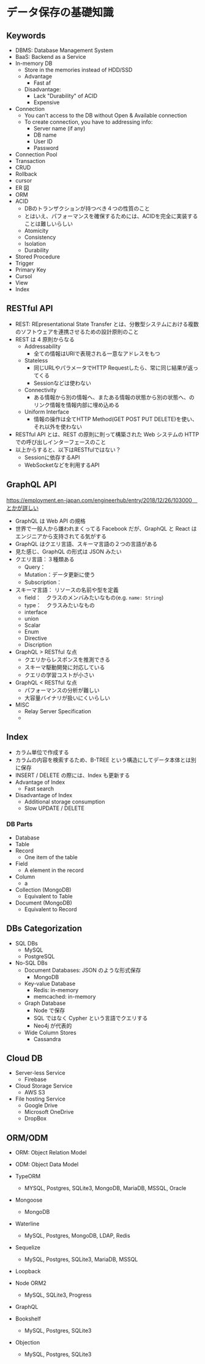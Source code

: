 # データ保存の基礎知識

## Keywords

- DBMS: Database Management System
- BaaS: Backend as a Service
- In-memory DB
  - Store in the memories instead of HDD/SSD
  - Advantage
    - Fast af
  - Disadvantage:
    - Lack "Durability" of ACID
    - Expensive
- Connection
  - You can't access to the DB without Open & Available connection
  - To create connection, you have to addressing info:
    - Server name (if any)
    - DB name
    - User ID
    - Password
- Connection Pool
- Transaction
- CRUD
- Rollback
- cursor
- ER 図
- ORM
- ACID
    - DBのトランザクションが持つべき４つの性質のこと
    - とはいえ、パフォーマンスを確保するためには、ACIDを完全に実装することは難しいらしい
    - Atomicity
    - Consistency
    - Isolation
    - Durability
- Stored Procedure
- Trigger
- Primary Key
- Cursol
- View
- Index

## RESTful API

- REST: REpresentational State Transfer とは、分散型システムにおける複数のソフトウェアを連携させるための設計原則のこと
- REST は 4 原則からなる
    - Addressability
        - 全ての情報はURIで表現される一意なアドレスをもつ
    - Stateless
        - 同じURLやパラメータでHTTP Requestしたら、常に同じ結果が返ってくる
        - Sessionなどは使わない
    - Connectivity
        - ある情報から別の情報へ、またある情報の状態から別の状態へ、のリンク情報を情報内部に埋め込める
    - Uniform Interface
        - 情報の操作は全てHTTP Method(GET POST PUT DELETE)を使い、それ以外を使わない
- RESTful API とは、REST の原則に則って構築された Web システムの HTTP での呼び出しインターフェースのこと
- 以上からすると、以下はRESTfulではない？
    - Sessionに依存するAPI
    - WebSocketなどを利用するAPI

## GraphQL API

https://employment.en-japan.com/engineerhub/entry/2018/12/26/103000　とかが詳しい

- GraphQL は Web API の規格
- 世界で一般人から嫌われまくってる Facebook だが、GraphQL と React はエンジニアから支持されてる気がする
- GraphQL はクエリ言語、スキーマ言語の２つの言語がある
- 見た感じ、GraphQL の形式は JSON みたい
- クエリ言語：３種類ある
  - Query：
  - Mutation：データ更新に使う
  - Subscription：
- スキーマ言語： リソースの名前や型を定義
  - field：　クラスのメンバみたいなもの(e.g. `name: String`)
  - type：　クラスみたいなもの
  - interface
  - union
  - Scalar
  - Enum
  - Directive
  - Discription
- GraphQL > RESTful な点
  - クエリからレスポンスを推測できる
  - スキーマ駆動開発に対応している
  - クエリの学習コストが小さい
- GraphQL < RESTful な点
  - パフォーマンスの分析が難しい
  - 大容量バイナリが扱いにくいらしい
- MISC
  - Relay Server Specification
  -

## Index

- カラム単位で作成する
- カラムの内容を検索するため、B-TREE という構造にしてデータ本体とは別に保存
- INSERT / DELETE の際には、Index も更新する
- Advantage of Index
  - Fast search
- Disadvantage of Index
  - Additional storage consumption
  - Slow UPDATE / DELETE

### DB Parts

- Database
- Table
- Record
  - One item of the table
- Field
  - A element in the record
- Column
  - a
- Collection (MongoDB)
  - Equivalent to Table
- Document (MongoDB)
  - Equivalent to Record

## DBs Categorization

- SQL DBs
  - MySQL
  - PostgreSQL
- No-SQL DBs
  - Document Databases: JSON のような形式保存
    - MongoDB
  - Key-value Database
    - Redis: in-memory
    - memcached: in-memory
  - Graph Database
    - Node で保存
    - SQL ではなく Cypher という言語でクエリする
    - Neo4j が代表的
  - Wide Column Stores
    - Cassandra

## Cloud DB

- Server-less Service
  - Firebase
- Cloud Storage Service
  - AWS S3
- File hosting Service
  - Google Drive
  - Microsoft OneDrive
  - DropBox


## ORM/ODM

- ORM: Object Relation Model
- ODM: Object Data Model

- TypeORM
  - MYSQL, Postgres, SQLite3, MongoDB, MariaDB, MSSQL, Oracle
- Mongoose
  - MongoDB
- Waterline
  - MySQL, Postgres, MongoDB, LDAP, Redis
- Sequelize
  - MySQL, Postgres, SQLite3, MariaDB, MSSQL
- Loopback
- Node ORM2
  - MySQL, SQLite3, Progress
- GraphQL
- Bookshelf
  - MySQL, Postgres, SQLite3
- Objection
  - MySQL, Postgres, SQLite3

